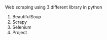 Web scraping using 3 different library in python
  1. BeautifulSoup
  2. Scrapy
  3. Selenium 
  4. Project
